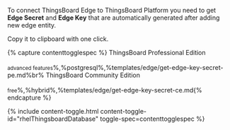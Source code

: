 To connect ThingsBoard Edge to ThingsBoard Platform you need to get <strong>Edge Secret</strong> and <strong>Edge Key</strong> 
that are automatically generated after adding new edge entity. 

Copy it to clipboard with one click.

{% capture contenttogglespec %}
ThingsBoard Professional Edition <br/><br/> <small>advanced features</small>%,%postgresql%,%templates/edge/get-edge-key-secret-pe.md%br%
ThingsBoard Community Edition<br/><br/><small>free</small>%,%hybrid%,%templates/edge/get-edge-key-secret-ce.md{% endcapture %}

{% include content-toggle.html content-toggle-id="rhelThingsboardDatabase" toggle-spec=contenttogglespec %} 
